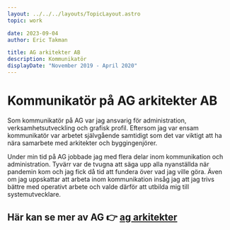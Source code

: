 ```yaml
---
layout: ../../../layouts/TopicLayout.astro
topic: work

date: 2023-09-04
author: Eric Takman

title: AG arkitekter AB
description: Kommunikatör
displayDate: "November 2019 - April 2020"
---
```


# Kommunikatör på AG arkitekter AB

Som kommunikatör på AG var jag ansvarig för administration, verksamhetsutveckling och grafisk profil. Eftersom jag var ensam kommunikatör var arbetet självgående samtidigt som det var viktigt att ha nära samarbete med arkitekter och byggingenjörer.

Under min tid på AG jobbade jag med flera delar inom kommunikation och administration. Tyvärr var de tvugna att säga upp alla nyanställda när pandemin kom och jag fick då tid att fundera över vad jag ville göra. Även om jag uppskattar att arbeta inom kommunikation insåg jag att jag trivs bättre med operativt arbete och valde därför att utbilda mig till systemutvecklare.

<div class="pt-2"></div>

## Här kan se mer av AG 👉 [ag arkitekter](http://agarkitekter.se/)
